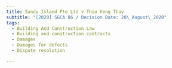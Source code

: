```yaml
---
title: Sandy Island Pte Ltd v Thio Keng Thay
subtitle: "[2020] SGCA 86 / Decision Date: 28\_August\_2020"
tags:
  - Building And Construction Law
  - Building and construction contracts
  - Damages
  - Damages for defects
  - Dispute resolution

---
```

